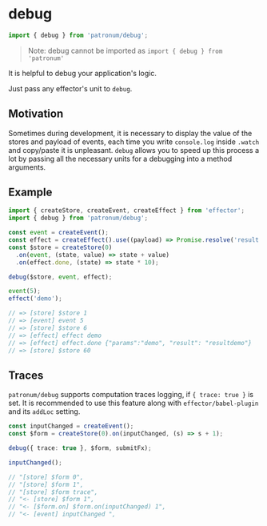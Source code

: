 # debug

```ts
import { debug } from 'patronum/debug';
```

> Note: debug cannot be imported as `import { debug } from 'patronum'`

It is helpful to debug your application's logic.

Just pass any effector's unit to `debug`.

## Motivation

Sometimes during development, it is necessary to display the value of the stores and payload of events, each time you write `console.log` inside `.watch` and copy/paste it is unpleasant. `debug` allows you to speed up this process a lot by passing all the necessary units for a debugging into a method arguments.

## Example

```ts
import { createStore, createEvent, createEffect } from 'effector';
import { debug } from 'patronum/debug';

const event = createEvent();
const effect = createEffect().use((payload) => Promise.resolve('result' + payload));
const $store = createStore(0)
  .on(event, (state, value) => state + value)
  .on(effect.done, (state) => state * 10);

debug($store, event, effect);

event(5);
effect('demo');

// => [store] $store 1
// => [event] event 5
// => [store] $store 6
// => [effect] effect demo
// => [effect] effect.done {"params":"demo", "result": "resultdemo"}
// => [store] $store 60
```

## Traces

`patronum/debug` supports computation traces logging, if `{ trace: true }` is set.
It is recommended to use this feature along with `effector/babel-plugin` and its `addLoc` setting.

```ts
const inputChanged = createEvent();
const $form = createStore(0).on(inputChanged, (s) => s + 1);

debug({ trace: true }, $form, submitFx);

inputChanged();

// "[store] $form 0",
// "[store] $form 1",
// "[store] $form trace",
// "<- [store] $form 1",
// "<- [$form.on] $form.on(inputChanged) 1",
// "<- [event] inputChanged ",
```
